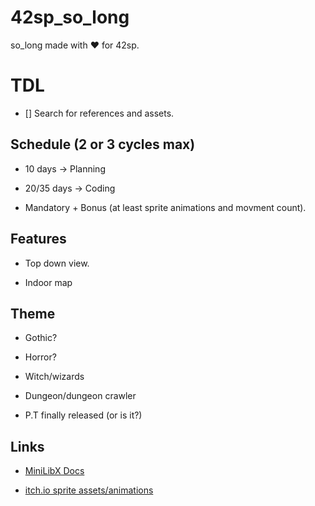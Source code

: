 # 42sp_so_long
so_long made with ❤ for 42sp.

# TDL

- [] Search for references and assets.


## Schedule (2 or 3 cycles max)

- 10 days -> Planning

- 20/35 days -> Coding

- Mandatory + Bonus (at least sprite animations and movment count).

## Features

- Top down view.

- Indoor map

## Theme

- Gothic?

- Horror?

- Witch/wizards

- Dungeon/dungeon crawler

- P.T finally released (or is it?)

## Links

- [MiniLibX Docs](https://harm-smits.github.io/42docs/)

- [itch.io sprite assets/animations](https://itch.io/game-assets/free/tag-horror/tag-sprites)

